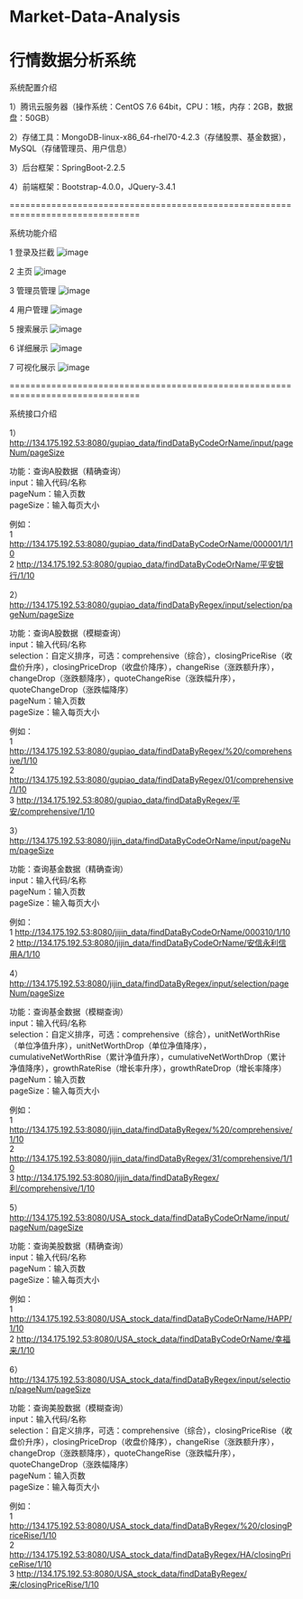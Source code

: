# Market-Data-Analysis
# 行情数据分析系统  

系统配置介绍  

1）腾讯云服务器（操作系统：CentOS 7.6 64bit，CPU：1核，内存：2GB，数据盘：50GB）  

2）存储工具：MongoDB-linux-x86_64-rhel70-4.2.3（存储股票、基金数据），MySQL（存储管理员、用户信息）  

3）后台框架：SpringBoot-2.2.5  

4）前端框架：Bootstrap-4.0.0，JQuery-3.4.1  

===============================================================================

系统功能介绍  

1 登录及拦截
![image](https://github.com/guanggong2020/Market-Data-Analysis/blob/master/images/1.PNG)

2 主页
![image](https://github.com/guanggong2020/Market-Data-Analysis/blob/master/images/2.PNG)

3 管理员管理
![image](https://github.com/guanggong2020/Market-Data-Analysis/blob/master/images/3.PNG)

4 用户管理
![image](https://github.com/guanggong2020/Market-Data-Analysis/blob/master/images/4.PNG)

5 搜索展示
![image](https://github.com/guanggong2020/Market-Data-Analysis/blob/master/images/5.PNG)

6 详细展示
![image](https://github.com/guanggong2020/Market-Data-Analysis/blob/master/images/6.PNG)

7 可视化展示
![image](https://github.com/guanggong2020/Market-Data-Analysis/blob/master/images/7.PNG)

===============================================================================

系统接口介绍  

1）http://134.175.192.53:8080/gupiao_data/findDataByCodeOrName/input/pageNum/pageSize

功能：查询A股数据（精确查询）  
input：输入代码/名称  
pageNum：输入页数  
pageSize：输入每页大小  

例如：  
1 http://134.175.192.53:8080/gupiao_data/findDataByCodeOrName/000001/1/10  
2 http://134.175.192.53:8080/gupiao_data/findDataByCodeOrName/平安银行/1/10  

2）http://134.175.192.53:8080/gupiao_data/findDataByRegex/input/selection/pageNum/pageSize

功能：查询A股数据（模糊查询）  
input：输入代码/名称  
selection：自定义排序，可选：comprehensive（综合），closingPriceRise（收盘价升序），closingPriceDrop（收盘价降序），changeRise（涨跌额升序），changeDrop（涨跌额降序），quoteChangeRise（涨跌幅升序），quoteChangeDrop（涨跌幅降序）  
pageNum：输入页数  
pageSize：输入每页大小  

例如：  
1 http://134.175.192.53:8080/gupiao_data/findDataByRegex/%20/comprehensive/1/10  
2 http://134.175.192.53:8080/gupiao_data/findDataByRegex/01/comprehensive/1/10  
3 http://134.175.192.53:8080/gupiao_data/findDataByRegex/平安/comprehensive/1/10  

3）http://134.175.192.53:8080/jijin_data/findDataByCodeOrName/input/pageNum/pageSize

功能：查询基金数据（精确查询）  
input：输入代码/名称  
pageNum：输入页数  
pageSize：输入每页大小  

例如：  
1 http://134.175.192.53:8080/jijin_data/findDataByCodeOrName/000310/1/10  
2 http://134.175.192.53:8080/jijin_data/findDataByCodeOrName/安信永利信用A/1/10  

4）http://134.175.192.53:8080/jijin_data/findDataByRegex/input/selection/pageNum/pageSize

功能：查询基金数据（模糊查询）    
input：输入代码/名称  
selection：自定义排序，可选：comprehensive（综合），unitNetWorthRise（单位净值升序），unitNetWorthDrop（单位净值降序），cumulativeNetWorthRise（累计净值升序），cumulativeNetWorthDrop（累计净值降序），growthRateRise（增长率升序），growthRateDrop（增长率降序）  
pageNum：输入页数  
pageSize：输入每页大小  

例如：  
1 http://134.175.192.53:8080/jijin_data/findDataByRegex/%20/comprehensive/1/10  
2 http://134.175.192.53:8080/jijin_data/findDataByRegex/31/comprehensive/1/10  
3 http://134.175.192.53:8080/jijin_data/findDataByRegex/利/comprehensive/1/10  

5）http://134.175.192.53:8080/USA_stock_data/findDataByCodeOrName/input/pageNum/pageSize

功能：查询美股数据（精确查询）  
input：输入代码/名称  
pageNum：输入页数  
pageSize：输入每页大小  

例如：  
1 http://134.175.192.53:8080/USA_stock_data/findDataByCodeOrName/HAPP/1/10  
2 http://134.175.192.53:8080/USA_stock_data/findDataByCodeOrName/幸福来/1/10  

6）http://134.175.192.53:8080/USA_stock_data/findDataByRegex/input/selection/pageNum/pageSize

功能：查询美股数据（模糊查询）  
input：输入代码/名称  
selection：自定义排序，可选：comprehensive（综合），closingPriceRise（收盘价升序），closingPriceDrop（收盘价降序），changeRise（涨跌额升序），changeDrop（涨跌额降序），quoteChangeRise（涨跌幅升序），quoteChangeDrop（涨跌幅降序）  
pageNum：输入页数  
pageSize：输入每页大小  

例如：  
1 http://134.175.192.53:8080/USA_stock_data/findDataByRegex/%20/closingPriceRise/1/10  
2 http://134.175.192.53:8080/USA_stock_data/findDataByRegex/HA/closingPriceRise/1/10  
3 http://134.175.192.53:8080/USA_stock_data/findDataByRegex/来/closingPriceRise/1/10  
